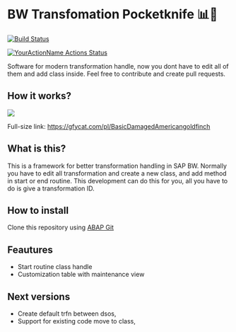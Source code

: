 # BW Transfomation Pocketknife 📊🔩

[![Build Status](https://travis-ci.com/pawelwiejkut/bw_trfn_pocketknife.svg?branch=master)](https://travis-ci.com/pawelwiejkut/bw_trfn_pocketknife) 

[![YourActionName Actions Status](https://github.com/pawelwiejkut/bw_trfn_pocketknife/workflows/CI/badge.svg)](https://github.com/pawelwiejkut/bw_trfn_pocketknife/actions)

Software for modern transformation handle, now you dont have to edit all of them and add class inside. Feel free to contribute and create pull requests.

## How it works?

![](promo_video.gif)

Full-size link: https://gfycat.com/pl/BasicDamagedAmericangoldfinch

## What is this?

This is a framework for better transformation handling in SAP BW. Normally you have to edit all transformation and create a new class, and add method in start or end routine. This development can do this for you, all you have to do is give a transformation ID.

## How to install

Clone this repository using [ABAP Git](https://github.com/larshp/abapGit)

## Feautures

- Start routine class handle
- Customization table with maintenance view

## Next versions
- Create default trfn between dsos,
- Support for existing code move to class,


